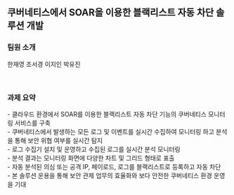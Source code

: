 <h2>쿠버네티스에서 SOAR을 이용한 블랙리스트 자동 차단 솔루션 개발 </h2>
<h3>팀원 소개</h3>
<p> 한재영 조서경 이지인 박유진 </p>
<br>
<h3>과제 요약</h3>
<p> - 클라우드 환경에서 SOAR를 이용한 블랙리스트 자동 차단 기능의 쿠버네티스 모니터링 서비스를 구축 <br>
  - 쿠버네티스에서 발생하는 모든 로그 및 이벤트를 실시간 수집하여 모니터링 하고 분석을 통해 보안 위협 여부를 실시간 탐지 <br>
  - 로그 수집기 설치 및 운영하고 수집된 로그를 실시간 분석 모니터링 <br>
  - 분석 결과는 모니터링 화면에 다양한 차트 및 그리드 형태로 표출 <br>
  - 자동 분석된 의심 또는 공격 IP, 페이로드, 로그를 블랙리스트로 등록하고 자동 차단 <br> 
  - 본 솔루션 운용을 통해 보안 관제 업무의 효율화와 보다 안전한 쿠버네티스 환경 운영을 기대 </p>
